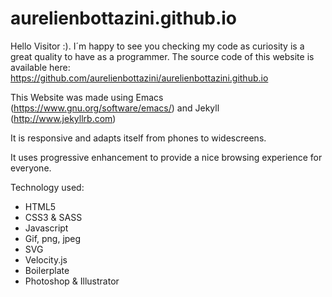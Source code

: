 aurelienbottazini.github.io
===========================
Hello Visitor :). I´m happy to see you checking my code as
curiosity is a great quality to have as a programmer.
The source code of this website is available here:
https://github.com/aurelienbottazini/aurelienbottazini.github.io

This Website was made using Emacs
(https://www.gnu.org/software/emacs/) and Jekyll
(http://www.jekyllrb.com)

It is responsive and adapts itself from phones to
widescreens.

It uses progressive enhancement to provide a nice browsing
experience for everyone.

Technology used:
* HTML5
* CSS3 & SASS
* Javascript
* Gif, png, jpeg
* SVG
* Velocity.js
* Boilerplate
* Photoshop & Illustrator
